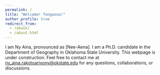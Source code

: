 ```yaml
---
permalink: /
title: "Welcome! Tongasoa!"
author_profile: true
redirect_from: 
  - /about/
  - /about.html
---
```


I am Ny Aina, pronounced as [Nee-Aena]. I am a Ph.D. candidate in the Department of Geography in Oklahoma State University. This webpage is under construction. 
Feel free to contact me at ny_aina.rakotoarivony@okstate.edu for any questions, collaborations, or discussions.
